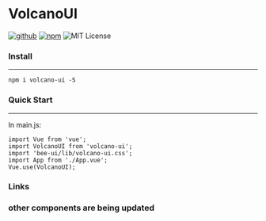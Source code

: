 # VolcanoUI

[![github](https://img.shields.io/badge/Github-vue--ele--ui-blue)](https://github.com/Dawn-ferry/bee-ui)
[![npm](https://img.shields.io/badge/npm-vue--ele--ui-red)](https://www.npmjs.com/package/bee-ui)
![MIT License](https://img.shields.io/badge/License-MIT-green)

### Install

<hr/>

```
npm i volcano-ui -S
```

### Quick Start

<hr/>

In main.js:

```
import Vue from 'vue';
import VolcanoUI from 'volcano-ui';
import 'bee-ui/lib/volcano-ui.css';
import App from './App.vue';
Vue.use(VolcanoUI);
```

### Links

### other components are being updated
